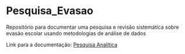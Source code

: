 # Pesquisa_Evasao
Repositório para documentar uma pesquisa e revisão sistemática sobre evasão escolar usando metodologias de análise de dados

Link para a documentação: [Pesquisa Analítica](https://docs.google.com/document/d/1u7uWw5qlrbzCSuA9mu14WXCggxs1nlPXRqgxIhSeJhE/edit?usp=drive_link)
